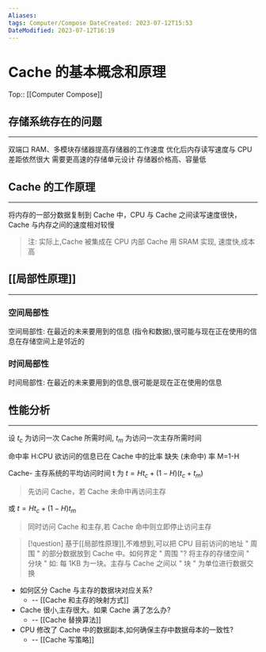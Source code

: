 ```yaml
---
Aliases: 
tags: Computer/Compose DateCreated: 2023-07-12T15:53
DateModified: 2023-07-12T16:19
---
```


# Cache 的基本概念和原理

Top:: [[Computer Compose]]

## 存储系统存在的问题

---

双端口 RAM、多模块存储器提高存储器的工作速度
优化后内存读写速度与 CPU 差距依然很大
需要更高速的存储单元设计
存储器价格高、容量低

## Cache 的工作原理

---

将内存的一部分数据复制到 Cache 中，CPU 与 Cache 之间读写速度很快，Cache 与内存之间的速度相对较慢

> 注: 实际上,Cache 被集成在 CPU 内部
> Cache 用 SRAM 实现, 速度快,成本高

## [[局部性原理]]

---

### 空间局部性

空间局部性: 在最近的未来要用到的信息 (指令和数据),很可能与现在正在使用的信息在存储空间上是邻近的

### 时间局部性

时间局部性: 在最近的未来要用到的信息,很可能是现在正在使用的信息

## 性能分析

---

设 $t_{c}$ 为访问一次 Cache 所需时间,
$t_{m}$ 为访问一次主存所需时间

命中率 H:CPU 欲访问的信息已在 Cache 中的比率
缺失 (未命中) 率 M=1-H

Cache- 主存系统的平均访问时间 t 为
$t = Ht_{c} + (1-H)(t_{c}+t_{m})$

> 先访问 Cache，若 Cache 未命中再访问主存

或 $t = Ht_{c}+(1-H)t_{m}$

> 同时访问 Cache 和主存,若 Cache 命中则立即停止访问主存

> [!question] 基于[[局部性原理]],不难想到,可以把 CPU 目前访问的地址 " 周围 " 的部分数据放到 Cache 中。如何界定 " 周围 "?
> 将主存的存储空间 " 分块 " 如: 每 1KB 为一块。主存与 Cache 之间以 " 块 " 为单位进行数据交换

- 如何区分 Cache 与主存的数据块对应关系?
  - -- [[Cache 和主存的映射方式]]
- Cache 很小,主存很大。如果 Cache 满了怎么办?
  - -- [[Cache 替换算法]]
- CPU 修改了 Cache 中的数据副本,如何确保主存中数据母本的一致性?
  - -- [[Cache 写策略]]

